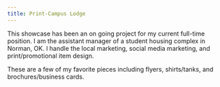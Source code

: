 ```yaml
---
title: Print-Campus Lodge
---
```


This showcase has been an on going project for my current full-time position. I am the assistant manager of a student housing complex in Norman, OK. I handle the local marketing, social media marketing, and print/promotional item design.

These are a few of my favorite pieces including flyers, shirts/tanks, and brochures/business cards.